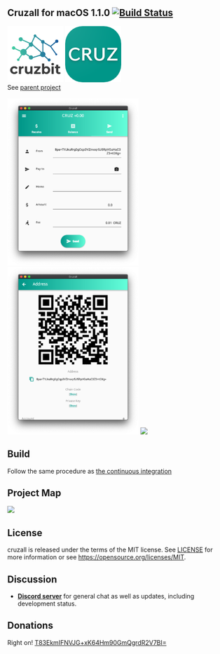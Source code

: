 ## Cruzall for macOS 1.1.0 [![Build Status](https://travis-ci.org/GreenAppers/cruzall-macos.svg?branch=master)](https://travis-ci.org/GreenAppers/cruzall-macos)
<img width=128 src="en/cruzbit.png" /> <img src="en/icon.png" /><br/> See [parent project](https://github.com/GreenAppers/cruzall)
<br/><br/><img width=300 src="en/screenshot1.png" /> <img width=300 src="en/screenshot2.png" /> <img width=300 src="en/screenshot3.png" />

## Build
Follow the same procedure as [the continuous integration](https://github.com/GreenAppers/cruzall-macos/blob/master/.travis.yml)

## Project Map
<img src="https://www.greenappers.com/cruzawl/diagram.svg" />

## License

cruzall is released under the terms of the MIT license. See [LICENSE](https://github.com/GreenAppers/cruzall-macos/blob/master/LICENSE) for more information or see https://opensource.org/licenses/MIT.

## Discussion

* **[Discord server](https://discord.gg/MRrEHYw)** for general chat as well as updates, including development status.

## Donations

Right on!  [T83EkmIFNVJG+xK64Hm90GmQgrdR2V7BI=](https://www.cruzbase.com/#/address/RWEgB+NQs/T83EkmIFNVJG+xK64Hm90GmQgrdR2V7BI=)


